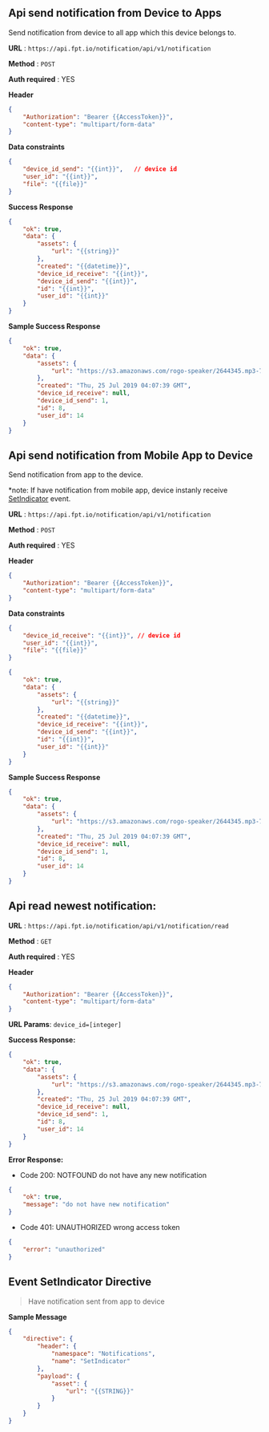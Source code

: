 
## Api send notification from Device to Apps
Send notification from device to all app which this device belongs to.

**URL** : `https://api.fpt.io/notification/api/v1/notification`

**Method** : `POST`

**Auth required** : YES

**Header**
```json
{
    "Authorization": "Bearer {{AccessToken}}",
    "content-type": "multipart/form-data"
}
```

**Data constraints**
```json
{
    "device_id_send": "{{int}}",   // device id 
    "user_id": "{{int}}",
    "file": "{{file}}"
}
```

**Success Response**
```json
{
    "ok": true,
    "data": {
        "assets": {
            "url": "{{string}}"
        },
        "created": "{{datetime}}",
        "device_id_receive": "{{int}}",
        "device_id_send": "{{int}}",
        "id": "{{int}}",
        "user_id": "{{int}}"
    }
}
```

**Sample Success Response**
```json
{
    "ok": true,
    "data": {
        "assets": {
            "url": "https://s3.amazonaws.com/rogo-speaker/2644345.mp3-787881af"
        },
        "created": "Thu, 25 Jul 2019 04:07:39 GMT",
        "device_id_receive": null,
        "device_id_send": 1,
        "id": 8,
        "user_id": 14
    }
}
```

## Api send notification from Mobile App to Device

Send notification from app to the device.

*note: If have notification from mobile app, device instanly receive [SetIndicator](#event-setindicator-directive) event.

**URL** : `https://api.fpt.io/notification/api/v1/notification`

**Method** : `POST`

**Auth required** : YES

**Header**
```json
{
    "Authorization": "Bearer {{AccessToken}}",
    "content-type": "multipart/form-data"
}
```

**Data constraints**
```json
{
    "device_id_receive": "{{int}}", // device id 
    "user_id": "{{int}}",
    "file": "{{file}}"
}
```
```json
{
    "ok": true,
    "data": {
        "assets": {
            "url": "{{string}}"
        },
        "created": "{{datetime}}",
        "device_id_receive": "{{int}}",
        "device_id_send": "{{int}}",
        "id": "{{int}}",
        "user_id": "{{int}}"
    }
}
```

**Sample Success Response**
```json
{
    "ok": true,
    "data": {
        "assets": {
            "url": "https://s3.amazonaws.com/rogo-speaker/2644345.mp3-787881af"
        },
        "created": "Thu, 25 Jul 2019 04:07:39 GMT",
        "device_id_receive": null,
        "device_id_send": 1,
        "id": 8,
        "user_id": 14
    }
}
```
## Api read newest notification:

**URL** : `https://api.fpt.io/notification/api/v1/notification/read`

**Method** : `GET`

**Auth required** : YES

**Header**
```json
{
    "Authorization": "Bearer {{AccessToken}}",
    "content-type": "multipart/form-data"
}
```
**URL Params**: `device_id=[integer]`

**Success Response:**
```json
{
    "ok": true,
    "data": {
        "assets": {
            "url": "https://s3.amazonaws.com/rogo-speaker/2644345.mp3-787881af"
        },
        "created": "Thu, 25 Jul 2019 04:07:39 GMT",
        "device_id_receive": null,
        "device_id_send": 1,
        "id": 8,
        "user_id": 14
    }
}
```
**Error Response:**

- Code 200: NOTFOUND do not have any new notification
```json
{
    "ok": true,
    "message": "do not have new notification"
}
```
- Code 401: UNAUTHORIZED wrong access token
```json
{
    "error": "unauthorized"
}
```

## Event SetIndicator Directive

 > Have notification sent from app to device

**Sample Message**
```json
{
    "directive": {
        "header": {
            "namespace": "Notifications",
            "name": "SetIndicator"
        },
        "payload": {
            "asset": {
                "url": "{{STRING}}"
            }
        }
    }
}
```